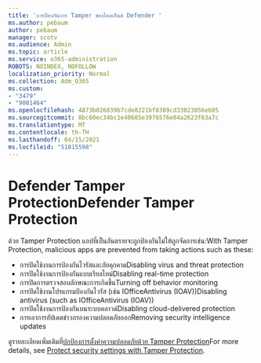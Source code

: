 ```yaml
---
title: 'การป้องกันการ Tamper ของไคลเอ็นต์ Defender '
ms.author: pebaum
author: pebaum
manager: scotv
ms.audience: Admin
ms.topic: article
ms.service: o365-administration
ROBOTS: NOINDEX, NOFOLLOW
localization_priority: Normal
ms.collection: Adm_O365
ms.custom:
- "3479"
- "9001464"
ms.openlocfilehash: 4873b026839b7cde8221bf8389cd33023056e605
ms.sourcegitcommit: 8bc60ec34bc1e40685e3976576e04a2623f63a7c
ms.translationtype: MT
ms.contentlocale: th-TH
ms.lasthandoff: 04/15/2021
ms.locfileid: "51815598"
---
```

# <a name="defender-tamper-protection"></a><span data-ttu-id="4ac30-102">Defender Tamper Protection</span><span class="sxs-lookup"><span data-stu-id="4ac30-102">Defender Tamper Protection</span></span> 

<span data-ttu-id="4ac30-103">ด้วย Tamper Protection แอปที่เป็นอันตรายจะถูกป้องกันไม่ให้ถูกจัดการเช่น:</span><span class="sxs-lookup"><span data-stu-id="4ac30-103">With Tamper Protection, malicious apps are prevented from taking actions such as these:</span></span>

- <span data-ttu-id="4ac30-104">การปิดใช้งานการป้องกันไวรัสและภัยคุกคาม</span><span class="sxs-lookup"><span data-stu-id="4ac30-104">Disabling virus and threat protection</span></span>
- <span data-ttu-id="4ac30-105">การปิดใช้งานการป้องกันแบบเรียลไทม์</span><span class="sxs-lookup"><span data-stu-id="4ac30-105">Disabling real-time protection</span></span>
- <span data-ttu-id="4ac30-106">การปิดการตรวจสอบลักษณะการเกิดขึ้น</span><span class="sxs-lookup"><span data-stu-id="4ac30-106">Turning off behavior monitoring</span></span>
- <span data-ttu-id="4ac30-107">การปิดใช้งานโปรแกรมป้องกันไวรัส (เช่น IOfficeAntivirus (IOAV))</span><span class="sxs-lookup"><span data-stu-id="4ac30-107">Disabling antivirus (such as IOfficeAntivirus (IOAV))</span></span>
- <span data-ttu-id="4ac30-108">การปิดใช้งานการป้องกันบนระบบคลาวด์</span><span class="sxs-lookup"><span data-stu-id="4ac30-108">Disabling cloud-delivered protection</span></span>
- <span data-ttu-id="4ac30-109">การเอาการอัปเดตข่าวกรองความปลอดภัยออก</span><span class="sxs-lookup"><span data-stu-id="4ac30-109">Removing security intelligence updates</span></span>

<span data-ttu-id="4ac30-110">ดูรายละเอียดเพิ่มเติมที่[ปกป้องการตั้งค่าความปลอดภัยด้วย Tamper Protection](https://docs.microsoft.com/windows/security/threat-protection/windows-defender-antivirus/prevent-changes-to-security-settings-with-tamper-protection)</span><span class="sxs-lookup"><span data-stu-id="4ac30-110">For more details, see [Protect security settings with Tamper Protection](https://docs.microsoft.com/windows/security/threat-protection/windows-defender-antivirus/prevent-changes-to-security-settings-with-tamper-protection).</span></span>